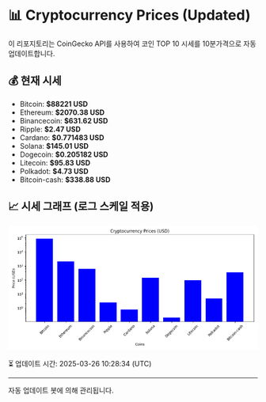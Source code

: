 
# 📊 Cryptocurrency Prices (Updated)

이 리포지토리는 CoinGecko API를 사용하여 코인 TOP 10 시세를 10분가격으로 자동 업데이트합니다.

## 💰 현재 시세
- Bitcoin: **$88221 USD**
- Ethereum: **$2070.38 USD**
- Binancecoin: **$631.62 USD**
- Ripple: **$2.47 USD**
- Cardano: **$0.771483 USD**
- Solana: **$145.01 USD**
- Dogecoin: **$0.205182 USD**
- Litecoin: **$95.83 USD**
- Polkadot: **$4.73 USD**
- Bitcoin-cash: **$338.88 USD**

## 📈 시세 그래프 (로그 스케일 적용)
![Crypto Prices](crypto_prices.png)

⏳ 업데이트 시간: 2025-03-26 10:28:34 (UTC)

---
자동 업데이트 봇에 의해 관리됩니다.
